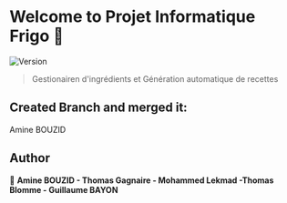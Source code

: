 # Welcome to Projet Informatique Frigo 👋
![Version](https://img.shields.io/badge/version-1.0-blue.svg?cacheSeconds=2592000)

> Gestionairen d'ingrédients et Génération automatique de recettes

## Created Branch and merged it:
Amine BOUZID

## Author

👤 **Amine BOUZID - Thomas Gagnaire -  Mohammed Lekmad -Thomas Blomme - Guillaume BAYON**


